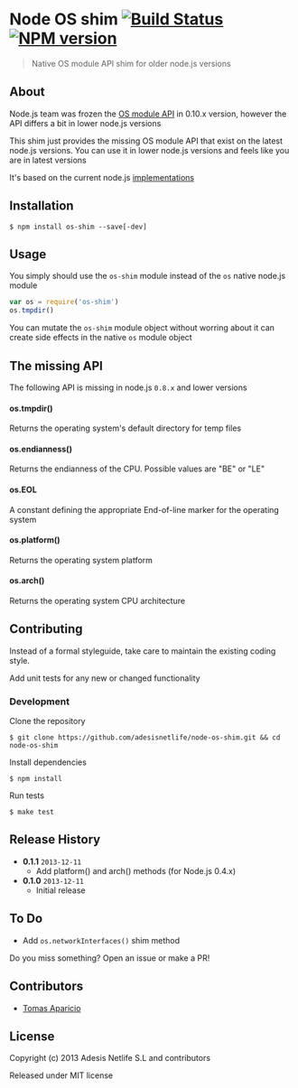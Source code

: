 # Node OS shim [![Build Status](https://secure.travis-ci.org/AdesisNetlife/node-os-shim.png?branch=master)][travis] [![NPM version](https://badge.fury.io/js/os-shim.png)][badge]

> Native OS module API shim for older node.js versions

## About

Node.js team was frozen the [OS module API][1] in 0.10.x version, however the API differs a bit in lower node.js versions

This shim just provides the missing OS module API that exist on the latest node.js versions.
You can use it in lower node.js versions and feels like you are in latest versions

It's based on the current node.js [implementations][2]

## Installation

```
$ npm install os-shim --save[-dev]
```

## Usage

You simply should use the `os-shim` module instead of the `os` native node.js module

```js
var os = require('os-shim')
os.tmpdir()
```
You can mutate the `os-shim` module object without worring about it can create side effects in the native `os` module object

## The missing API

The following API is missing in node.js `0.8.x` and lower versions

#### os.tmpdir()
Returns the operating system's default directory for temp files

#### os.endianness()
Returns the endianness of the CPU. Possible values are "BE" or "LE"

#### os.EOL
A constant defining the appropriate End-of-line marker for the operating system

#### os.platform()
Returns the operating system platform

#### os.arch()
Returns the operating system CPU architecture

## Contributing

Instead of a formal styleguide, take care to maintain the existing coding style.

Add unit tests for any new or changed functionality

### Development

Clone the repository
```shell
$ git clone https://github.com/adesisnetlife/node-os-shim.git && cd node-os-shim
```

Install dependencies
```shell
$ npm install
```

Run tests
```shell
$ make test
```

## Release History

- **0.1.1** `2013-12-11`
    - Add platform() and arch() methods (for Node.js 0.4.x)
- **0.1.0** `2013-12-11`
    - Initial release

## To Do

- Add `os.networkInterfaces()` shim method

Do you miss something? Open an issue or make a PR!

## Contributors

* [Tomas Aparicio](http://github.com/h2non)

## License

Copyright (c) 2013 Adesis Netlife S.L and contributors

Released under MIT license

[1]: http://nodejs.org/api/os.html
[2]: https://github.com/joyent/node/blob/master/lib/os.js
[travis]: http://travis-ci.org/AdesisNetlife/node-os-shim
[badge]: http://badge.fury.io/js/node-os-shim
